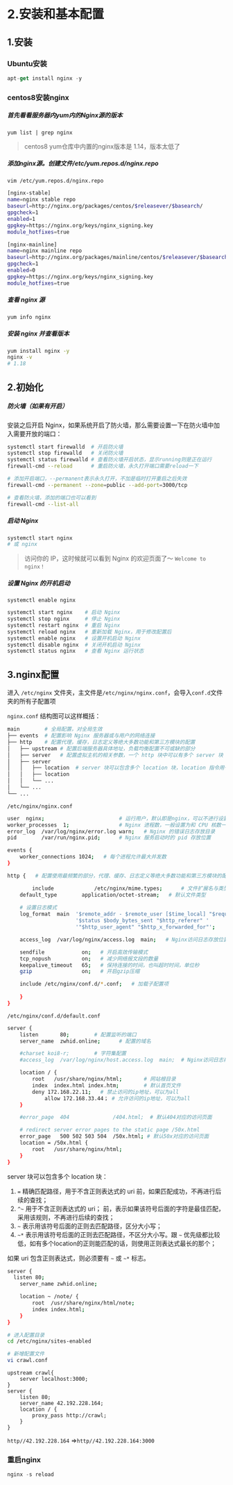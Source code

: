 # 2.安装和基本配置



## 1.安装

### Ubuntu安装

```js
apt-get install nginx -y
```

### centos8安装nginx

##### 首先看看服务器内yum内的Nginx源的版本

```
yum list | grep nginx
```

> centos8 yum仓库中内置的nginx版本是 1.14，版本太低了

##### 添加nginx源。创建文件/etc/yum.repos.d/nginx.repo

```bash
vim /etc/yum.repos.d/nginx.repo
```

```bash
[nginx-stable]
name=nginx stable repo
baseurl=http://nginx.org/packages/centos/$releasever/$basearch/
gpgcheck=1
enabled=1
gpgkey=https://nginx.org/keys/nginx_signing.key
module_hotfixes=true

[nginx-mainline]
name=nginx mainline repo
baseurl=http://nginx.org/packages/mainline/centos/$releasever/$basearch/
gpgcheck=1
enabled=0
gpgkey=https://nginx.org/keys/nginx_signing.key
module_hotfixes=true
```

##### 查看 nginx 源

```bash
yum info nginx
```

##### 安装 nginx 并查看版本

```bash
yum install nginx -y
nginx -v
# 1.18
```



## 2.初始化

##### 防火墙（如果有开启）
安装之后开启 Nginx，如果系统开启了防火墙，那么需要设置一下在防火墙中加入需要开放的端口：
```bash
systemctl start firewalld  # 开启防火墙
systemctl stop firewalld   # 关闭防火墙
systemctl status firewalld # 查看防火墙开启状态，显示running则是正在运行
firewall-cmd --reload      # 重启防火墙，永久打开端口需要reload一下

# 添加开启端口，--permanent表示永久打开，不加是临时打开重启之后失效
firewall-cmd --permanent --zone=public --add-port=3000/tcp

# 查看防火墙，添加的端口也可以看到
firewall-cmd --list-all
```

##### 启动 Nginx 

```bash
systemctl start nginx
# 或 nginx
```

> 访问你的 IP，这时候就可以看到 Nginx 的欢迎页面了～ `Welcome to nginx！`

##### 设置 Nginx 的开机启动

```
systemctl enable nginx
```

```bash
systemctl start nginx    # 启动 Nginx
systemctl stop nginx     # 停止 Nginx
systemctl restart nginx  # 重启 Nginx
systemctl reload nginx   # 重新加载 Nginx，用于修改配置后
systemctl enable nginx   # 设置开机启动 Nginx
systemctl disable nginx  # 关闭开机启动 Nginx
systemctl status nginx   # 查看 Nginx 运行状态
```



## 3.nginx配置

进入 `/etc/nginx` 文件夹，主文件是`/etc/nginx/nginx.conf`，会导入`conf.d`文件夹的所有子配置项

`nginx.conf` 结构图可以这样概括：

```bash
main        # 全局配置，对全局生效
├── events  # 配置影响 Nginx 服务器或与用户的网络连接
├── http    # 配置代理，缓存，日志定义等绝大多数功能和第三方模块的配置
│   ├── upstream # 配置后端服务器具体地址，负载均衡配置不可或缺的部分
│   ├── server   # 配置虚拟主机的相关参数，一个 http 块中可以有多个 server 块
│   ├── server
│   │   ├── location  # server 块可以包含多个 location 块，location 指令用于匹配 uri
│   │   ├── location
│   │   └── ...
│   └── ...
└── ...
```



`/etc/nginx/nginx.conf`

```bash
user  nginx;                        # 运行用户，默认即是nginx，可以不进行设置
worker_processes  1;                # Nginx 进程数，一般设置为和 CPU 核数一样
error_log  /var/log/nginx/error.log warn;   # Nginx 的错误日志存放目录
pid        /var/run/nginx.pid;      # Nginx 服务启动时的 pid 存放位置

events {
    worker_connections 1024;   # 每个进程允许最大并发数
}

http {   # 配置使用最频繁的部分，代理、缓存、日志定义等绝大多数功能和第三方模块的配置都在这里设置

		include             /etc/nginx/mime.types;      # 文件扩展名与类型映射表
    default_type        application/octet-stream;   # 默认文件类型
    
    # 设置日志模式
    log_format  main  '$remote_addr - $remote_user [$time_local] "$request" '
                      '$status $body_bytes_sent "$http_referer" '
                      '"$http_user_agent" "$http_x_forwarded_for"';

    access_log  /var/log/nginx/access.log  main;   # Nginx访问日志存放位置

    sendfile            on;   # 开启高效传输模式
    tcp_nopush          on;   # 减少网络报文段的数量
    keepalive_timeout   65;   # 保持连接的时间，也叫超时时间，单位秒
    gzip                on;   # 开启gzip压缩

    include /etc/nginx/conf.d/*.conf;   # 加载子配置项
    
    }
}
```



`/etc/nginx/conf.d/default.conf`

```bash
server {
    listen       80;		# 配置监听的端口
    server_name  zwhid.online;		# 配置的域名

    #charset koi8-r;		# 字符集配置
    #access_log  /var/log/nginx/host.access.log  main;  # Nginx访问日志存放位置，可自定义子项日志

    location / {
        root   /usr/share/nginx/html;		# 网站根目录
        index  index.html index.htm;		# 默认首页文件
        deny 172.168.22.11;   # 禁止访问的ip地址，可以为all
    		allow 172.168.33.44； # 允许访问的ip地址，可以为all
    }

    #error_page  404              /404.html;  # 默认404对应的访问页面

    # redirect server error pages to the static page /50x.html
    error_page   500 502 503 504  /50x.html; # 默认50x对应的访问页面
    location = /50x.html {
        root   /usr/share/nginx/html;
    }
}
```

server 块可以包含多个 location 块：

1. `=` 精确匹配路径，用于不含正则表达式的 uri 前，如果匹配成功，不再进行后续的查找；
2. `^~` 用于不含正则表达式的 uri； 前，表示如果该符号后面的字符是最佳匹配，采用该规则，不再进行后续的查找；
3. `~` 表示用该符号后面的正则去匹配路径，区分大小写；
4. `~*` 表示用该符号后面的正则去匹配路径，不区分大小写。跟 `~` 优先级都比较低，如有多个location的正则能匹配的话，则使用正则表达式最长的那个；

如果 uri 包含正则表达式，则必须要有 `~` 或 `~*` 标志。





```bash
server {
  listen 80;
	server_name zwhid.online;

	location ~ /note/ {
		root  /usr/share/nginx/html/note;
		index index.html;
	}
}
```







```bash
# 进入配置目录
cd /etc/nginx/sites-enabled

# 新增配置文件
vi crawl.conf
```

```basic
upstream crawl{
    server localhost:3000;
}
server {
    listen 80;
    server_name 42.192.228.164;
    location / {
        proxy_pass http://crawl;
    }
}
```

`http//42.192.228.164` =>`http//42.192.228.164:3000`

### 重启nginx

```js
nginx -s reload
```



